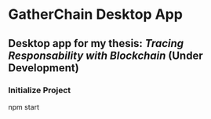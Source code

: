 # GatherChain Desktop App

## Desktop app for my thesis: _Tracing Responsability with Blockchain_ (Under Development)

### Initialize Project
npm start